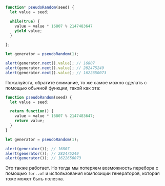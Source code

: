 ```js run demo
function* pseudoRandom(seed) {
  let value = seed;

  while(true) {
    value = value * 16807 % 2147483647
    yield value;
  }

};

let generator = pseudoRandom(1);

alert(generator.next().value); // 16807
alert(generator.next().value); // 282475249
alert(generator.next().value); // 1622650073
```

Пожалуйста, обратите внимание, то же самое можно сделать с помощью обычной функции, такой как эта:

```js run
function pseudoRandom(seed) {
  let value = seed;

  return function() {
    value = value * 16807 % 2147483647;
    return value;
  }
}

let generator = pseudoRandom(1);

alert(generator()); // 16807
alert(generator()); // 282475249
alert(generator()); // 1622650073
```

Это также работает. Но тогда мы потеряем возможность перебора с помощью `for..of` и использования композиции генераторов, которая тоже может быть полезна.
